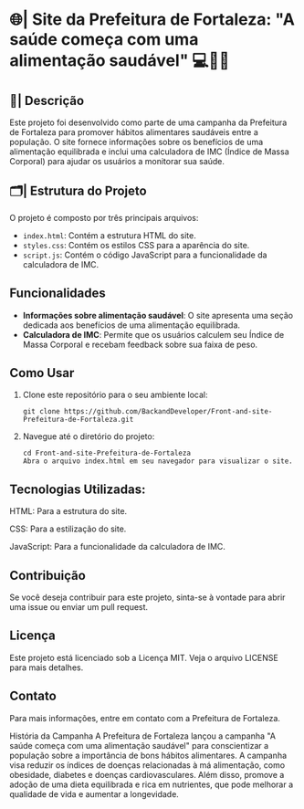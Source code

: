 # 🌐| Site da Prefeitura de Fortaleza: "A saúde começa com uma alimentação saudável" 💻📄🍎

## 📝| Descrição
Este projeto foi desenvolvido como parte de uma campanha da Prefeitura de Fortaleza para promover hábitos alimentares saudáveis entre a população. O site fornece informações sobre os benefícios de uma alimentação equilibrada e inclui uma calculadora de IMC (Índice de Massa Corporal) para ajudar os usuários a monitorar sua saúde.

## 🗂️| Estrutura do Projeto
O projeto é composto por três principais arquivos:
- `index.html`: Contém a estrutura HTML do site.
- `styles.css`: Contém os estilos CSS para a aparência do site.
- `script.js`: Contém o código JavaScript para a funcionalidade da calculadora de IMC.

## Funcionalidades
- **Informações sobre alimentação saudável**: O site apresenta uma seção dedicada aos benefícios de uma alimentação equilibrada.
- **Calculadora de IMC**: Permite que os usuários calculem seu Índice de Massa Corporal e recebam feedback sobre sua faixa de peso.

## Como Usar
1. Clone este repositório para o seu ambiente local:
   ```
   git clone https://github.com/BackandDeveloper/Front-and-site-Prefeitura-de-Fortaleza.git
   
   ```
2. Navegue até o diretório do projeto:
 
   ```
   cd Front-and-site-Prefeitura-de-Fortaleza
   Abra o arquivo index.html em seu navegador para visualizar o site.
   
   ```

## Tecnologias Utilizadas: 
HTML: Para a estrutura do site.

CSS: Para a estilização do site.

JavaScript: Para a funcionalidade da calculadora de IMC.

## Contribuição
Se você deseja contribuir para este projeto, sinta-se à vontade para abrir uma issue ou enviar um pull request.

## Licença
Este projeto está licenciado sob a Licença MIT. Veja o arquivo LICENSE para mais detalhes.

## Contato
Para mais informações, entre em contato com a Prefeitura de Fortaleza.

História da Campanha
A Prefeitura de Fortaleza lançou a campanha "A saúde começa com uma alimentação saudável" para conscientizar a população sobre a importância de bons hábitos alimentares. A campanha visa reduzir os índices de doenças relacionadas à má alimentação, como obesidade, diabetes e doenças cardiovasculares. Além disso, promove a adoção de uma dieta equilibrada e rica em nutrientes, que pode melhorar a qualidade de vida e aumentar a longevidade.
